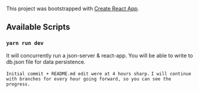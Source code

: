 This project was bootstrapped with [Create React App](https://github.com/facebook/create-react-app).

## Available Scripts

### `yarn run dev`

It will concurrently run a json-server & react-app.
You will be able to write to db.json file for data persistence.

`Initial commit + README.md edit were at 4 hours sharp.`
`I will continue with branches for every hour going forward, so you can see the progress.`
